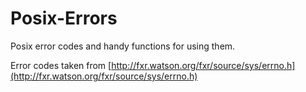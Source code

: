 # Posix-Errors

Posix error codes and handy functions for using them.

Error codes taken from [http://fxr.watson.org/fxr/source/sys/errno.h](http://fxr.watson.org/fxr/source/sys/errno.h)
